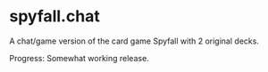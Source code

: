 # spyfall.chat

A chat/game version of the card game Spyfall with 2 original decks.

Progress: Somewhat working release.
